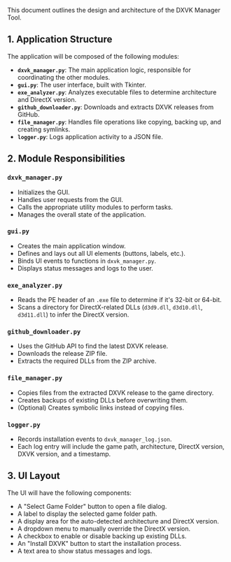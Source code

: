 
This document outlines the design and architecture of the DXVK Manager Tool.

## 1. Application Structure

The application will be composed of the following modules:

- **`dxvk_manager.py`**: The main application logic, responsible for coordinating the other modules.
- **`gui.py`**: The user interface, built with Tkinter.
- **`exe_analyzer.py`**: Analyzes executable files to determine architecture and DirectX version.
- **`github_downloader.py`**: Downloads and extracts DXVK releases from GitHub.
- **`file_manager.py`**: Handles file operations like copying, backing up, and creating symlinks.
- **`logger.py`**: Logs application activity to a JSON file.

## 2. Module Responsibilities

### `dxvk_manager.py`

- Initializes the GUI.
- Handles user requests from the GUI.
- Calls the appropriate utility modules to perform tasks.
- Manages the overall state of the application.

### `gui.py`

- Creates the main application window.
- Defines and lays out all UI elements (buttons, labels, etc.).
- Binds UI events to functions in `dxvk_manager.py`.
- Displays status messages and logs to the user.

### `exe_analyzer.py`

- Reads the PE header of an `.exe` file to determine if it's 32-bit or 64-bit.
- Scans a directory for DirectX-related DLLs (`d3d9.dll`, `d3d10.dll`, `d3d11.dll`) to infer the DirectX version.

### `github_downloader.py`

- Uses the GitHub API to find the latest DXVK release.
- Downloads the release ZIP file.
- Extracts the required DLLs from the ZIP archive.

### `file_manager.py`

- Copies files from the extracted DXVK release to the game directory.
- Creates backups of existing DLLs before overwriting them.
- (Optional) Creates symbolic links instead of copying files.

### `logger.py`

- Records installation events to `dxvk_manager_log.json`.
- Each log entry will include the game path, architecture, DirectX version, DXVK version, and a timestamp.

## 3. UI Layout

The UI will have the following components:

- A "Select Game Folder" button to open a file dialog.
- A label to display the selected game folder path.
- A display area for the auto-detected architecture and DirectX version.
- A dropdown menu to manually override the DirectX version.
- A checkbox to enable or disable backing up existing DLLs.
- An "Install DXVK" button to start the installation process.
- A text area to show status messages and logs.



